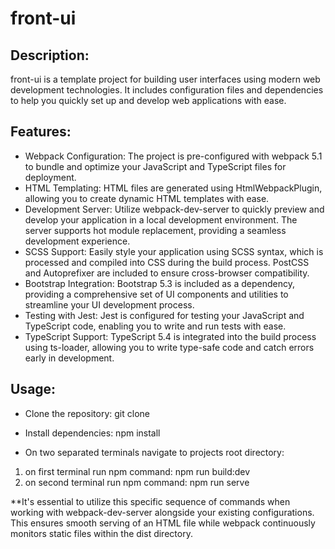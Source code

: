 # front-ui
## Description:
front-ui is a template project for building user interfaces using modern web development technologies. It includes configuration files and dependencies to help you quickly set up and develop web applications with ease.

## Features:

-  Webpack Configuration: The project is pre-configured with webpack 5.1 to bundle and optimize your JavaScript and TypeScript files for deployment.
-  HTML Templating: HTML files are generated using HtmlWebpackPlugin, allowing you to create dynamic HTML templates with ease.
-  Development Server: Utilize webpack-dev-server to quickly preview and develop your application in a local development environment. The server supports hot module replacement, providing a seamless development experience.
-  SCSS Support: Easily style your application using SCSS syntax, which is processed and compiled into CSS during the build process. PostCSS and Autoprefixer are included to ensure cross-browser compatibility.
-  Bootstrap Integration: Bootstrap 5.3 is included as a dependency, providing a comprehensive set of UI components and utilities to streamline your UI development process.
-  Testing with Jest: Jest is configured for testing your JavaScript and TypeScript code, enabling you to write and run tests with ease.
-  TypeScript Support: TypeScript 5.4 is integrated into the build process using ts-loader, allowing you to write type-safe code and catch errors early in development.

## Usage:

- Clone the repository: git clone <repository-url>
- Install dependencies: npm install

- On two separated terminals navigate to projects root directory:
1. on first terminal run npm command: npm run build:dev 
2. on second terminal run npm command: npm run serve 

**It's essential to utilize this specific sequence of commands when working with webpack-dev-server alongside your existing configurations. This ensures smooth serving of an HTML file while webpack continuously monitors static files within the dist directory.

